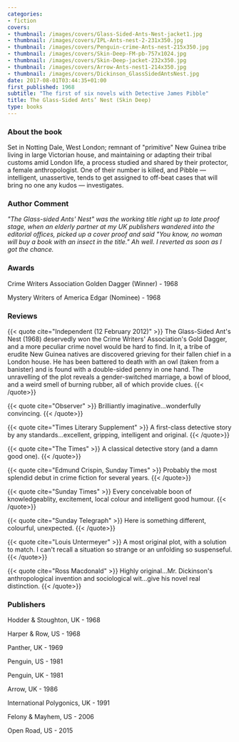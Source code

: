 ```yaml
---
categories:
- fiction
covers:
- thumbnail: /images/covers/Glass-Sided-Ants-Nest-jacket1.jpg
- thumbnail: /images/covers/IPL-Ants-nest-2-231x350.jpg
- thumbnail: /images/covers/Penguin-crime-Ants-nest-215x350.jpg
- thumbnail: /images/covers/Skin-Deep-FM-pb-757x1024.jpg
- thumbnail: /images/covers/Skin-Deep-jacket-232x350.jpg
- thumbnail: /images/covers/Arrow-Ants-nest1-214x350.jpg
- thumbnail: /images/covers/Dickinson_GlassSidedAntsNest.jpg
date: 2017-08-01T03:44:35+01:00
first_published: 1968
subtitle: "The first of six novels with Detective James Pibble"
title: The Glass-Sided Ants’ Nest (Skin Deep)
type: books
---
```


### About the book

Set in Notting Dale, West London; remnant of "primitive" New Guinea tribe
living in large Victorian house, and maintaining or adapting their tribal
customs amid London life, a process studied and shared by their protector, a
female anthropologist. One of their number is killed, and Pibble —
intelligent, unassertive, tends to get assigned to off-beat cases that will
bring no one any kudos — investigates.

### Author Comment

*"The Glass-sided Ants' Nest" was the working title right up to late proof
stage, when an elderly partner at my UK publishers wandered into the editorial
offices, picked up a cover proof and said "You know, no woman will buy a book
with an insect in the title." Ah well. I reverted as soon as I got the
chance.*

### Awards

Crime Writers Association Golden Dagger (Winner) - 1968

Mystery Writers of America Edgar (Nominee) - 1968

### Reviews

{{< quote cite="Independent (12 February 2012)" >}}
The Glass-Sided Ant's Nest (1968) deservedly won the Crime Writers'
Association's Gold Dagger, and a more peculiar crime novel would be hard to
find. In it, a tribe of erudite New Guinea natives are discovered grieving for
their fallen chief in a London house. He has been battered to death with an
owl (taken from a banister) and is found with a double-sided penny in one
hand. The unravelling of the plot reveals a gender-switched marriage, a bowl
of blood, and a weird smell of burning rubber, all of which provide clues.
{{< /quote>}}

{{< quote cite="Observer" >}}
Brilliantly imaginative…wonderfully convincing.
{{< /quote>}}

{{< quote cite="Times Literary Supplement" >}}
A first-class detective story by any standards…excellent, gripping,
intelligent and original.
{{< /quote>}}


{{< quote cite="The Times" >}}
A classical detective story (and a damn good one).
{{< /quote>}}

{{< quote cite="Edmund Crispin, Sunday Times" >}}
Probably the most splendid debut in crime fiction for several years.
{{< /quote>}}

{{< quote cite="Sunday Times" >}}
Every conceivable boon of knowledgeablity, excitement, local colour and
intelligent good humour.
{{< /quote>}}

{{< quote cite="Sunday Telegraph" >}}
Here is something different, colourful, unexpected.
{{< /quote>}}

{{< quote cite="Louis Untermeyer" >}}
A most original plot, with a solution to match. I can't recall a situation so
strange or an unfolding so suspenseful.
{{< /quote>}}

{{< quote cite="Ross Macdonald" >}}
Highly original...Mr. Dickinson's anthropological invention and sociological
wit...give his novel real distinction.
{{< /quote>}}

### Publishers


Hodder & Stoughton, UK - 1968

Harper & Row, US - 1968

Panther, UK - 1969

Penguin, US - 1981

Penguin, UK - 1981

Arrow, UK - 1986

International Polygonics, UK - 1991

Felony & Mayhem, US - 2006

Open Road, US - 2015
